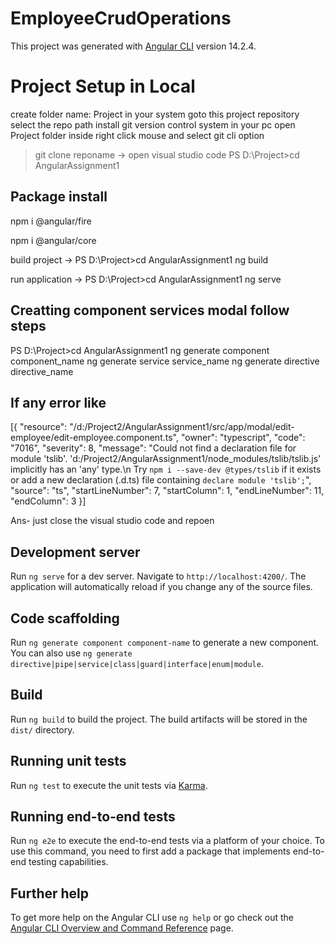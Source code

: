 # EmployeeCrudOperations

This project was generated with [Angular CLI](https://github.com/angular/angular-cli) version 14.2.4.

# Project Setup in Local
create folder name: Project in your system
goto this project repository select the repo path
install git version control system in your pc
open Project folder inside right click mouse and select git cli option 
> git clone reponame
-> open visual studio code 
PS D:\Project>cd AngularAssignment1
## Package install

npm i @angular/fire

npm i @angular/core

build project -> PS D:\Project>cd AngularAssignment1 ng build

run application -> PS D:\Project>cd AngularAssignment1 ng serve

## Creatting component services modal follow steps

PS D:\Project>cd AngularAssignment1 ng generate component component_name
ng generate service service_name
ng generate directive directive_name


## If any error like
[{
	"resource": "/d:/Project2/AngularAssignment1/src/app/modal/edit-employee/edit-employee.component.ts",
	"owner": "typescript",
	"code": "7016",
	"severity": 8,
	"message": "Could not find a declaration file for module 'tslib'. 'd:/Project2/AngularAssignment1/node_modules/tslib/tslib.js' implicitly has an 'any' type.\n  Try `npm i --save-dev @types/tslib` if it exists or add a new declaration (.d.ts) file containing `declare module 'tslib';`",
	"source": "ts",
	"startLineNumber": 7,
	"startColumn": 1,
	"endLineNumber": 11,
	"endColumn": 3
}]

Ans- just close the visual studio code and repoen


## Development server

Run `ng serve` for a dev server. Navigate to `http://localhost:4200/`. The application will automatically reload if you change any of the source files.

## Code scaffolding

Run `ng generate component component-name` to generate a new component. You can also use `ng generate directive|pipe|service|class|guard|interface|enum|module`.

## Build

Run `ng build` to build the project. The build artifacts will be stored in the `dist/` directory.

## Running unit tests

Run `ng test` to execute the unit tests via [Karma](https://karma-runner.github.io).

## Running end-to-end tests

Run `ng e2e` to execute the end-to-end tests via a platform of your choice. To use this command, you need to first add a package that implements end-to-end testing capabilities.

## Further help

To get more help on the Angular CLI use `ng help` or go check out the [Angular CLI Overview and Command Reference](https://angular.io/cli) page.
